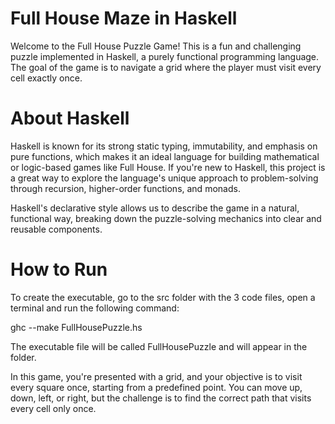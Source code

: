 # Full House Maze in Haskell

Welcome to the Full House Puzzle Game! This is a fun and challenging puzzle implemented in Haskell, a purely functional programming language. The goal of the game is to navigate a grid where the player must visit every cell exactly once.

# About Haskell
Haskell is known for its strong static typing, immutability, and emphasis on pure functions, which makes it an ideal language for building mathematical or logic-based games like Full House. If you're new to Haskell, this project is a great way to explore the language's unique approach to problem-solving through recursion, higher-order functions, and monads.

Haskell's declarative style allows us to describe the game in a natural, functional way, breaking down the puzzle-solving mechanics into clear and reusable components.

# How to Run
To create the executable, go to the src folder with the 3 code files, open a terminal
and run the following command:

ghc --make FullHousePuzzle.hs

The executable file will be called FullHousePuzzle and will appear in the folder.

In this game, you're presented with a grid, and your objective is to visit every square once, starting from a predefined point. You can move up, down, left, or right, but the challenge is to find the correct path that visits every cell only once.

